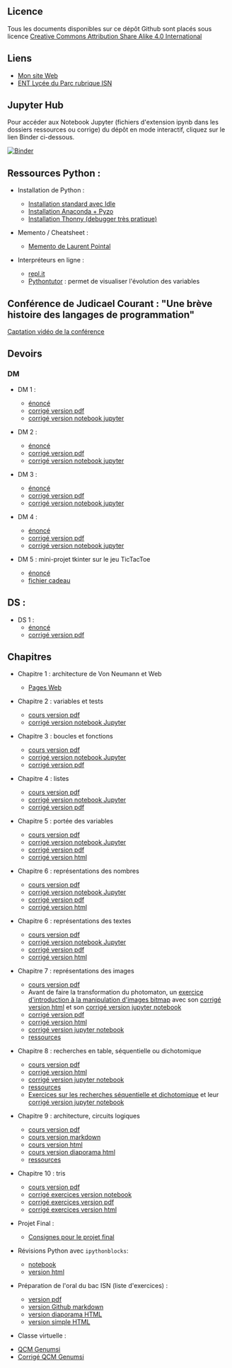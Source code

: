 ## Licence

Tous les documents disponibles sur ce dépôt Github sont placés sous licence [Creative Commons Attribution Share Alike 4.0 International](https://github.com/frederic-junier/ISN/blob/master/LICENSE)

## Liens 

* [Mon site Web](http://www.frederic-junier.org/)
* [ENT Lycée du Parc rubrique ISN](https://le-parc.ent.auvergnerhonealpes.fr/classes/isn/)

## Jupyter Hub

Pour accéder aux Notebook Jupyter (fichiers d'extension ipynb dans les dossiers ressources ou corrige) du dépôt en mode interactif, cliquez sur le lien Binder ci-dessous.

[![Binder](https://mybinder.org/badge_logo.svg)](https://mybinder.org/v2/gh/frederic-junier/ISN/master)

## Ressources Python :

* Installation de Python :
  - [Installation standard avec Idle](https://www.python.org/downloads/)
  - [Installation Anaconda + Pyzo](https://pyzo.org/start.html)
  - [Installation Thonny (debugger très pratique)](https://thonny.org/)

* Memento / Cheatsheet :
  - [Memento de Laurent Pointal](https://perso.limsi.fr/pointal/_media/python:cours:mementopython3.pdf)
  
* Interpréteurs en ligne :
  - [repl.it](https://repl.it/languages/python3)
  - [Pythontutor](http://pythontutor.com/)  : permet de visualiser l'évolution des variables
  

## Conférence de Judicael Courant : "Une brève histoire des langages de programmation"

[Captation vidéo de la conférence](https://tube.ac-lyon.fr/videos/watch/2f7065e3-13c7-432c-80cc-94e769d38272)


## Devoirs 

### DM 

* DM 1 :
  - [énoncé](Devoirs/DM/DM1/ISN-DM1-2020V1.pdf)
  - [corrigé version pdf](Devoirs/DM/DM1/corrige/ISN_DM1_2020_Corrige.pdf)
  - [corrigé version notebook jupyter](https://mybinder.org/v2/gh/frederic-junier/ISN/master?filepath=Devoirs/DM/DM1/ressources/ISN_DM1_2020_Corrige.ipynb)
  
* DM 2 :
  - [énoncé](Devoirs/DM/DM2/ISN-DM2-2020V1.pdf)
  - [corrigé version pdf](Devoirs/DM/DM2/corrige/Corrige_DM2_ISN.pdf)
  - [corrigé version notebook jupyter](https://mybinder.org/v2/gh/frederic-junier/ISN/master?filepath=Devoirs/DM/DM2/corrige/Corrige_DM2_ISN.ipynb)
  
* DM 3 :
  - [énoncé](Devoirs/DM/APB/ISN-DM3-2020V1.pdf)
  - [corrigé version pdf](Devoirs/DM/APB/corrige/DM1_ISN_APB.pdf)
  - [corrigé version notebook jupyter](https://mybinder.org/v2/gh/frederic-junier/ISN/master?filepath=Devoirs/DM/APB/corrige/DM1_ISN_APB.ipynb)
  
  
* DM 4 :
  - [énoncé](Devoirs/DM/2048/DM-2048V1.pdf)
  - [corrigé version pdf](Devoirs/DM/2048/DM_2048_Corrige.pdf)
  - [corrigé version notebook jupyter](https://mybinder.org/v2/gh/frederic-junier/ISN/master?filepath=Devoirs/DM/2048/DM_2048_Corrige.ipynb)

* DM 5 : mini-projet tkinter sur le jeu TicTacToe
  - [énoncé](Devoirs/DM/TicTacToe/Mini-Projet-2019V1.pdf)
  - [fichier cadeau](Devoirs/DM/TicTacToe/cadeau.py)
  
## DS  :

* DS 1 :
  - [énoncé](Devoirs/DS/ISN-DS1-2019V1.pdf)
  - [corrigé version pdf](Devoirs/DS/ISN-CorrigeDS1-2019V1.pdf)

## Chapitres 

* Chapitre 1 : architecture de Von Neumann et Web
  - [Pages Web](http://www.frederic-junier.org/ISN/Architecture-HTML-CSS-Internet-2019/pages/ISN_Introduction_Chapitre1.html)
  
* Chapitre 2 : variables et tests
  - [cours version pdf](VariablesTests/Chapite2-VariablesTests-2019V1.pdf)
  - [corrigé version notebook Jupyter](https://mybinder.org/v2/gh/frederic-junier/ISN/master?filepath=VariablesTests/corrige/ISN_Chap1_Variables_Tests_Corrige.ipynb)
  
  
* Chapitre 3 : boucles et fonctions
  - [cours version pdf](BouclesFonctions/Chapite3-Boucles-Fonctions-2019V1.pdf)
  - [corrigé version notebook Jupyter](https://mybinder.org/v2/gh/frederic-junier/ISN/master?filepath=BouclesFonctions/ressources/Boucles_Fonctions_2019_2020.ipynb)
  - [corrigé version pdf](BouclesFonctions/ressources/Boucles_Fonctions_2019_2020.pdf)
 
* Chapitre 4 : listes 
  - [cours version pdf](Listes/Chapite3-Listes-2019V1.pdf)
  - [corrigé version notebook Jupyter](https://mybinder.org/v2/gh/frederic-junier/ISN/master?filepath=Listes/Corrige/Cours3_Listes.ipynb)
  - [corrigé version pdf](Listes/Corrige/Cours3_Listes.pdf)
  
  
* Chapitre 5 : portée des variables 
  - [cours version pdf](PorteeVariable/Chapite5-Portee-Variable-2019V1.pdf)
  - [corrigé version notebook Jupyter](https://mybinder.org/v2/gh/frederic-junier/ISN/master?filepath=PorteeVariable/ressources/Porteee_variable.ipynb)
  - [corrigé version pdf](PorteeVariable/ressources/Porteee_variable.pdf)
  - [corrigé version html](PorteeVariable/ressources/Porteee_variable.html)
  

* Chapitre 6 : représentations des nombres
  - [cours version pdf](ReprésentationNombres/Chapite6-ReprésentationNombres-2019V1.pdf)
  - [corrigé version notebook Jupyter](https://mybinder.org/v2/gh/frederic-junier/ISN/master?filepath=ReprésentationNombres/ressources/CoursReprésentationNombres2019-2020.ipynb)
  - [corrigé version pdf](ReprésentationNombres/ressources/CoursReprésentationNombres2019-2020.pdf)
  - [corrigé version html](ReprésentationNombres/ressources/CoursReprésentationNombres2019-2020.html)
  

* Chapitre 6 : représentations des textes
  - [cours version pdf](Textes/Chapitre7-ReprésentationTextes-2019V1.pdf)
  - [corrigé version notebook Jupyter](https://mybinder.org/v2/gh/frederic-junier/ISN/master?filepath=Textes/ressources/Chapitre_Textes.ipynb)
  - [corrigé version pdf](Textes/ressources/Chapitre_Textes.pdf)
  - [corrigé version html](Textes/ressources/Chapitre_Textes.html)


* Chapitre 7 : représentations des images
  - [cours version pdf](Images/ISN-Cours-Images-V1.pdf)
  - Avant de faire la transformation du photomaton, un [exercice d'introduction à la manipulation d'images bitmap](Images/intro_image_bitmap/intro_image.md) avec son [corrigé version html](Images/intro_image_bitmap/intro_image.html) et son [corrigé version jupyter notebook](https://mybinder.org/v2/gh/frederic-junier/ISN/master?filepath=Images/intro_image_bitmap/intro_image.ipynb)
  - [corrigé version pdf](Images/ressources/ISN-Corrigé-Images-2019.pdf)
  - [corrigé version html](Images/ressources/Correction_Cours_Images.html)
  - [corrigé version jupyter notebook](https://mybinder.org/v2/gh/frederic-junier/ISN/master?filepath=Images/ressources/Correction_Cours_Images.ipynb)
  - [ressources](https://github.com/frederic-junier/ISN/tree/master/Images/ressources)
  
* Chapitre 8 : recherches en table, séquentielle ou dichotomique
    - [cours version pdf](RechercheSeqDicho/RechercheSeqDicho-Cours-2018-V1.pdf)
    - [corrigé version html](RechercheSeqDicho/ressources/RechercheSequentielleDichotomique.html)
    - [corrigé version jupyter notebook](https://mybinder.org/v2/gh/frederic-junier/ISN/master?filepath=RechercheSeqDicho/ressources/RechercheSequentielleDichotomique.ipynb)
    - [ressources](https://github.com/frederic-junier/ISN/tree/master/RechercheSeqDicho/ressources)
    - [Exercices sur les recherches séquentielle et dichotomique](RechercheSeqDicho/exercice.md) et leur [corrigé version jupyter notebook](https://mybinder.org/v2/gh/frederic-junier/ISN/master?filepath=RechercheSeqDicho/ressources/Corrige_Exercices_10022020.ipynb)

* Chapitre 9 : architecture, circuits logiques
    - [cours version pdf](CircuitsLogiques/cours-circuits-logiques-.pdf)
    - [cours version markdown](CircuitsLogiques/cours-circuits-logiques-git.md)
    - [cours version html](CircuitsLogiques/cours-circuits-logiques-.html)
    - [cours version  diaporama html](CircuitsLogiques/cours-circuits-logiques-slidy.html)
    - [ressources](https://github.com/frederic-junier/ISN/tree/master/CircuitsLogiques)


* Chapitre 10 : tris
    - [cours version pdf](Tris/Tris-Cours2018-V1.pdf)
    - [corrigé exercices version notebook](https://mybinder.org/v2/gh/frederic-junier/ISN/master?filepath=Tris/notebook/Tris_2018.ipynb)
    - [corrigé exercices version pdf](Tris/notebook/Tris_2018.pdf)
    - [corrigé exercices version html](Tris/notebook/Tris_2018.html)



* Projet Final :
    - [Consignes pour le projet final](ProjetFinal/ISN_Presentation_Projet2020.pdf)
    
    
* Révisions Python avec `ipythonblocks`:
    - [notebook](https://mybinder.org/v2/gh/frederic-junier/ISN/master?filepath=Ipythonblocks/Revisions_Python_Ipythoncodeblocks.ipynb)
    - [version html](Ipythonblocks/Revisions_Python_Ipythoncodeblocks.html)
    
* Préparation de l'oral du bac ISN (liste d'exercices) :
  - [version pdf](OralBac/Preparation-oral-bac-.pdf)
  - [version Github markdown](OralBac/Preparation-oral-bac-git.md)
  - [version diaporama HTML](OralBac/Preparation-oral-bac-slidy.html)
  - [version simple HTML](OralBac/Preparation-oral-bac-.html)
  
  
 * Classe virtuelle :
  - [QCM Genumsi](https://genumsi.inria.fr/qcm.php?h=0263895bd98848eb41b69c58b66c66c3)
  - [Corrigé QCM Genumsi](https://genumsi.inria.fr/qcm-corrige.php?cle=ODc7NzM7NzI7NzA7NjU7MTg7MjE7MjI7MjQ7MjY7NDA7NDE7NDI7NDQ7NDU7NDY7NDg7Njg7NzE7MTM2OzE3NzsxNzg7MzAwOzM3MTszOTg=)



  
